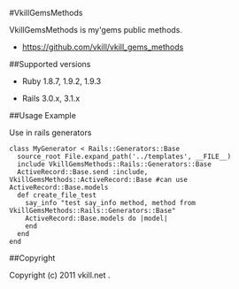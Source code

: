 #VkillGemsMethods

VkillGemsMethods is my'gems public methods.

* https://github.com/vkill/vkill_gems_methods


##Supported versions

* Ruby 1.8.7, 1.9.2, 1.9.3

* Rails 3.0.x, 3.1.x


##Usage Example

Use in rails generators

    class MyGenerator < Rails::Generators::Base
      source_root File.expand_path('../templates', __FILE__)
      include VkillGemsMethods::Rails::Generators::Base
      ActiveRecord::Base.send :include, VkillGemsMethods::ActiveRecord::Base #can use ActiveRecord::Base.models
      def create_file_test
        say_info "test say_info method, method from VkillGemsMethods::Rails::Generators::Base"
        ActiveRecord::Base.models do |model|
        end
      end
    end


##Copyright

Copyright (c) 2011 vkill.net .

